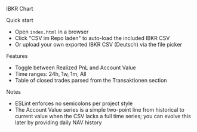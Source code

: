 IBKR Chart

Quick start

- Open `index.html` in a browser
- Click "CSV im Repo laden" to auto-load the included IBKR CSV
- Or upload your own exported IBKR CSV (Deutsch) via the file picker

Features

- Toggle between Realized PnL and Account Value
- Time ranges: 24h, 1w, 1m, All
- Table of closed trades parsed from the Transaktionen section

Notes

- ESLint enforces no semicolons per project style
- The Account Value series is a simple two-point line from historical to current value when the CSV lacks a full time series; you can evolve this later by providing daily NAV history


